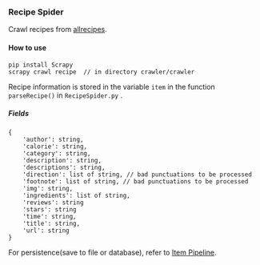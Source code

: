 ### Recipe Spider

Crawl recipes from [allrecipes](allrecipes.com).

#### How to use

```
pip install Scrapy
scrapy crawl recipe  // in directory crawler/crawler
```

Recipe information is stored in the variable `item` in the function `parseRecipe()` in `RecipeSpider.py` .

##### Fields

```
{
    'author': string,
    'calorie': string,
    'category': string,
    'description': string,
    'descriptions': string,
    'direction': list of string, // bad punctuations to be processed
    'footnote': list of string, // bad punctuations to be processed
	'img': string,
	'ingredients': list of string,
	'reviews': string
	'stars': string
	'time': string,
	'title': string,
	'url': string
}
```

For persistence(save to file or database), refer to [Item Pipeline](https://doc.scrapy.org/en/latest/topics/item-pipeline.html).


